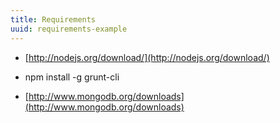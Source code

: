 ```yaml
---
title: Requirements
uuid: requirements-example
---
```

* [http://nodejs.org/download/](http://nodejs.org/download/)

* npm install -g grunt-cli

* [http://www.mongodb.org/downloads](http://www.mongodb.org/downloads)